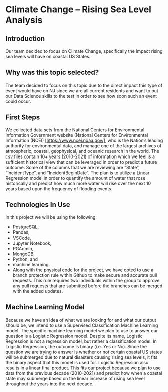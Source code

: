 
# Climate Change – Rising Sea Level Analysis

## Introduction
####
Our team decided to focus on Climate Change, specifically the impact rising sea levels will have on coastal US States. 

## Why was this topic selected? 
####
The team decided to focus on this topic due to the direct impact this type of event would have on NJ since we are all current residents and want to put our Data Science skills to the test in order to see how soon such an event could occur.

## First Steps
####
We collected data sets from the National Centers for Environmental Information Government website (National Centers for Environmental Information (NCEI) [https://www.ncei.noaa.gov/], who is the Nation’s leading authority for environmental data, and manage one of the largest archives of atmospheric, coastal, geophysical, and oceanic research in the world. The csv files contain 10+ years (2010-2021) of information which we feel is a sufficient historical view that can be leveraged in order to predict a future outcome. Some of the columns that we are reviewing are “State”, “IncidentType”, and “IncidentBeginDate”. The plan is to utilize a Linear Regression model in order to quantify the amount of water that rose historically and predict how much more water will rise over the next 10 years based upon the frequency of flooding events.

## Technologies In Use
####
In this project we will be using the following: 
* PostgreSQL, 
* Pandas, 
* VSCode, 
* Jupyter Notebook, 
* PGAdmin, 
* MongoDB, 
* Python, and 
* machine learning. 
* Along with the physical code for the project, we have opted to use a branch protection rule within Github to make secure and accurate pull requests. This rule requires two individuals within the group to approve any pull requests that are submitted before the branches can be merged with the added updates. 

## Machine Learning Model
####
Because we have an idea of what we are looking for and what our output should be, we intend to use a Supervised Classification Machine Learning model. The specific machine learning model we plan to use to answer our question is a Logistic Regression model. Despite its name, Logistic Regression is not a regression model, but rather a classification model. In Logistic Regression, the outcome is binary (i.e. Yes or No). Since the question we are trying to answer is whether or not certain coastal US states will be submerged due to natural disasters causing rising sea levels, it fits the binary aspect that this model is used for. Logistic Regression also results in a linear final product. This fits our project because we plan to use data from the previous decade (2010-2021) and predict how when a coastal state may submerge based on the linear increase of rising sea level throughout the years into the next decade.


